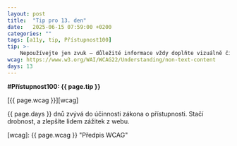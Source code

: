```yaml
---
layout: post
title:  "Tip pro 13. den"
date:   2025-06-15 07:59:00 +0200
categories: ""
tags: [a11y, tip, Přístupnost100]
tip: >- 
    Nepoužívejte jen zvuk – důležité informace vždy doplňte vizuálně či hapticky, aby byly přístupné i neslyšícím či uživatelům bez zvuku.
wcag: https://www.w3.org/WAI/WCAG22/Understanding/non-text-content
days: 13
---
```

**#Přístupnost100: {{ page.tip }}**

[{{ page.wcag }}][wcag]

{{ page.days }} dnů zvývá do účinnosti zákona o přístupnosti. Stačí drobnost, a zlepšíte lidem zážitek z webu.

[wcag]: {{ page.wcag }} "Předpis WCAG"
